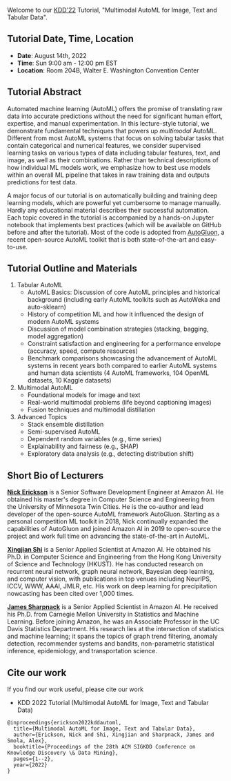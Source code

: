 Welcome to our [KDD'22](https://kdd.org/kdd2022/) Tutorial, "Multimodal AutoML for Image, Text and Tabular Data".

##  Tutorial Date, Time, Location
- **Date**: August 14th, 2022
- **Time**: Sun 9:00 am - 12:00 pm EST
- **Location**: Room 204B, Walter E. Washington Convention Center


## Tutorial Abstract

Automated machine learning (AutoML) offers the promise of translating raw data into accurate predictions without the need for significant human effort, expertise, and manual experimentation. In this lecture-style tutorial, we demonstrate fundamental techniques that powers up *multimodal* AutoML. Different from most AutoML systems that focus on solving tabular tasks that contain categorical and numerical features, we consider supervised learning tasks on various types of data including tabular features, text, and image, as well as their combinations. Rather than technical descriptions of how individual ML models work, we emphasize how to best use models within an overall ML pipeline that takes in raw training data and outputs predictions for test data.  

A major focus of our tutorial is on automatically building and training deep learning models, which are powerful yet cumbersome to manage manually. Hardly any educational material describes their successful automation. Each topic covered in the tutorial is  accompanied by a hands-on Jupyter notebook that implements best practices (which will be available on GitHub before and after the tutorial). Most of the code is adopted from [AutoGluon](https://auto.gluon.ai/), a recent open-source AutoML toolkit that is both state-of-the-art and easy-to-use.

## Tutorial Outline and Materials

1. Tabular AutoML
    - AutoML Basics: Discussion of core AutoML principles and historical background (including early AutoML toolkits such as AutoWeka and auto-sklearn)
    - History of competition ML and how it influenced the design of modern AutoML systems
    - Discussion of model combination strategies (stacking, bagging, model aggregation)
    - Constraint satisfaction and engineering for a performance envelope (accuracy, speed, compute resources)
    - Benchmark comparisons showcasing the advancement of AutoML systems in recent years both compared to earlier AutoML systems and human data scientists (4 AutoML frameworks, 104 OpenML datasets, 10 Kaggle datasets)
2. Multimodal AutoML
    - Foundational models for image and text
    - Real-world multimodal problems (life beyond captioning images)
    - Fusion techniques and multimodal distillation
3. Advanced Topics
    - Stack ensemble distillation
    - Semi-supervised AutoML
    - Dependent random variables (e.g., time series)
    - Explainability and fairness (e.g., SHAP)
    - Exploratory data analysis (e.g., detecting distribution shift)

## Short Bio of Lecturers

**[Nick Erickson](https://github.com/Innixma)** is a Senior Software Development Engineer at Amazon AI. He obtained his master's degree in Computer Science and Engineering from the University of Minnesota Twin Cities. He is the co-author and lead developer of the open-source AutoML framework AutoGluon. Starting as a personal competition ML toolkit in 2018, Nick continually expanded the capabilities of AutoGluon and joined Amazon AI in 2019 to open-source the project and work full time on advancing the state-of-the-art in AutoML.

**[Xingjian Shi](https://sxjscience.github.io/)** is a Senior Applied Scientist at Amazon AI. He obtained his Ph.D. in Computer Science and Engineering from the Hong Kong University of Science and Technology (HKUST). He has conducted research on recurrent neural network, graph neural network, Bayesian deep learning, and computer vision, with publications in top venues including NeurIPS, ICCV, WWW, AAAI, JMLR, etc. His work on deep learning for precipitation nowcasting has been cited over 1,000 times.

**[James Sharpnack](https://jsharpna.github.io/)** is a Senior Applied Scientist in Amazon AI.  He received his Ph.D. from Carnegie Mellon University in Statistics and Machine Learning.  Before joining Amazon, he was an Associate Professor in the UC Davis Statistics Department.  His research lies at the intersection of statistics and machine learning; it spans the topics of graph trend filtering, anomaly detection, recommender systems and bandits, non-parametric statistical inference, epidemiology, and transportation science.

## Cite our work
If you find our work useful, please cite our work
- KDD 2022 Tutorial (Multimodal AutoML for Image, Text and Tabular Data)
```
@inproceedings{erickson2022kddautoml,
  title={Multimodal AutoML for Image, Text and Tabular Data},
  author={Erickson, Nick and Shi, Xingjian and Sharpnack, James and Smola, Alex},
  booktitle={Proceedings of the 28th ACM SIGKDD Conference on Knowledge Discovery \& Data Mining},
  pages={1--2},
  year={2022}
}
```
